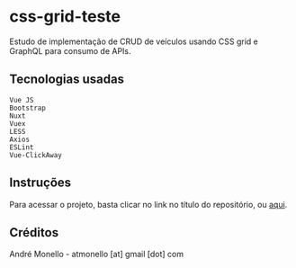 # css-grid-teste

Estudo de implementação de CRUD de veículos usando CSS grid e GraphQL para consumo de APIs.

## Tecnologias usadas

```
Vue JS
Bootstrap
Nuxt
Vuex
LESS
Axios
ESLint
Vue-ClickAway
```

## Instruções

Para acessar o projeto, basta clicar no link no título do repositório, ou [aqui](https://atmonello.github.io/css-grid-teste/).

## Créditos
André Monello - atmonello [at] gmail [dot] com
